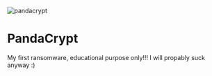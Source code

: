 ![pandacrypt](https://user-images.githubusercontent.com/58401384/174783727-59fe7a24-3c54-4e94-b381-fd2c6f52d2ed.png)
# PandaCrypt
My first ransomware, educational purpose only!!! I will propably suck anyway :)

